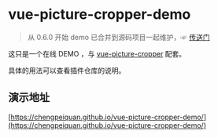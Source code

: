 # vue-picture-cropper-demo

>从 0.6.0 开始 demo 已合并到源码项目一起维护，☞ [传送门](https://cropper.chengpeiquan.com/zh/with-composition-api.html)

这只是一个在线 DEMO ，与 [vue-picture-cropper](https://github.com/chengpeiquan/vue-picture-cropper) 配套。

具体的用法可以查看插件仓库的说明。

## 演示地址

[https://chengpeiquan.github.io/vue-picture-cropper-demo/](https://chengpeiquan.github.io/vue-picture-cropper-demo/)
